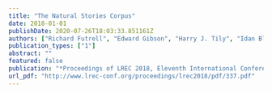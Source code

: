 ```yaml
---
title: "The Natural Stories Corpus"
date: 2018-01-01
publishDate: 2020-07-26T18:03:33.851161Z
authors: ["Richard Futrell", "Edward Gibson", "Harry J. Tily", "Idan Blank", "Anastasia Vishnevetsky", "Steven T. Piantadosi", "Evelina Fedorenko"]
publication_types: ["1"]
abstract: ""
featured: false
publication: "*Proceedings of LREC 2018, Eleventh International Conference on Language Resources and Evaluation*"
url_pdf: "http://www.lrec-conf.org/proceedings/lrec2018/pdf/337.pdf"
---
```



